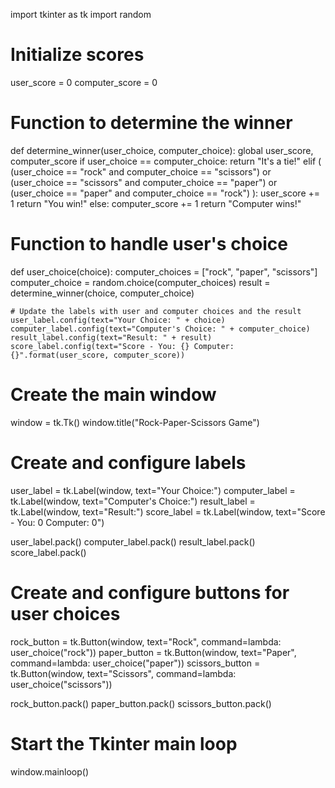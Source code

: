 import tkinter as tk
import random

# Initialize scores
user_score = 0
computer_score = 0

# Function to determine the winner
def determine_winner(user_choice, computer_choice):
    global user_score, computer_score
    if user_choice == computer_choice:
        return "It's a tie!"
    elif (
        (user_choice == "rock" and computer_choice == "scissors")
        or (user_choice == "scissors" and computer_choice == "paper")
        or (user_choice == "paper" and computer_choice == "rock")
    ):
        user_score += 1
        return "You win!"
    else:
        computer_score += 1
        return "Computer wins!"

# Function to handle user's choice
def user_choice(choice):
    computer_choices = ["rock", "paper", "scissors"]
    computer_choice = random.choice(computer_choices)
    result = determine_winner(choice, computer_choice)

    # Update the labels with user and computer choices and the result
    user_label.config(text="Your Choice: " + choice)
    computer_label.config(text="Computer's Choice: " + computer_choice)
    result_label.config(text="Result: " + result)
    score_label.config(text="Score - You: {} Computer: {}".format(user_score, computer_score))

# Create the main window
window = tk.Tk()
window.title("Rock-Paper-Scissors Game")

# Create and configure labels
user_label = tk.Label(window, text="Your Choice:")
computer_label = tk.Label(window, text="Computer's Choice:")
result_label = tk.Label(window, text="Result:")
score_label = tk.Label(window, text="Score - You: 0 Computer: 0")

user_label.pack()
computer_label.pack()
result_label.pack()
score_label.pack()

# Create and configure buttons for user choices
rock_button = tk.Button(window, text="Rock", command=lambda: user_choice("rock"))
paper_button = tk.Button(window, text="Paper", command=lambda: user_choice("paper"))
scissors_button = tk.Button(window, text="Scissors", command=lambda: user_choice("scissors"))

rock_button.pack()
paper_button.pack()
scissors_button.pack()

# Start the Tkinter main loop
window.mainloop()
